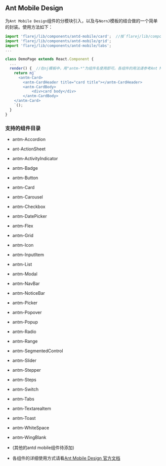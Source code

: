 ## Ant Mobile Design

为`Ant Mobile Design`组件的分模块引入，以及与`NornJ`模板的结合做的一个简单的封装。使用方法如下：

```js
import 'flarej/lib/components/antd-mobile/card';  //按`flarej/lib/components/antd-mobile/组件名`引入组件
import 'flarej/lib/components/antd-mobile/grid';
import 'flarej/lib/components/antd-mobile/tabs';
...

class DemoPage extends React.Component {
  ...
  render() {  //在nj模板中，用"antm-*"为组件名使用即可。各组件的用法请参考Ant Mobile Design官网
    return nj`
      <antm-Card>
        <antm-CardHeader title="card title"></antm-CardHeader>
        <antm-CardBody>
 			<div>card body</div>
        </antm-CardBody>
    </antm-Card>
    `();
  }
}
```

### 支持的组件目录

* antm-Accordion
* ant-ActionSheet
* antm-ActivityIndicator
* antm-Badge
* antm-Button
* antm-Card
* antm-Carousel
* antm-Checkbox
* antm-DatePicker
* antm-Flex
* antm-Grid
* antm-Icon
* antm-InputItem
* antm-List
* antm-Modal
* antm-NavBar
* antm-NoticeBar
* antm-Picker
* antm-Popover
* antm-Popup
* antm-Radio
* antm-Range
* antm-SegmentedControl
* antm-Slider
* antm-Stepper
* antm-Steps
* antm-Switch
* antm-Tabs
* antm-TextareaItem
* antm-Toast
* antm-WhiteSpace
* antm-WingBlank
* (其他的antd mobile组件待添加)


* 各组件的详细使用方式请看[Ant Mobile Design 官方文档](https://mobile.ant.design/docs/react/introduce-cn)